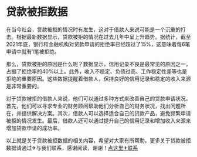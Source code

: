 # 贷款被拒数据

在当今社会，贷款被拒的情况时有发生，这对于借款人来说可能是一个沉重的打击。根据最新数据显示，贷款被拒的情况在过去几年中呈上升趋势。据统计，截至2021年底，银行和金融机构对贷款申请的拒绝率已经超过了15%，这意味着每6笔申请中就有1笔被拒绝。

那么，贷款被拒的原因是什么呢？数据显示，信用记录不良是最常见的原因之一，占据了拒绝率的40%以上。此外，收入不稳定、负债过高、工作稳定性差等也是拒绝的重要原因。这些数据提醒着借款人，保持良好的信用记录和稳定的收入来源是非常重要的。

对于贷款被拒的借款人来说，他们可以通过多种方式来改善自己的贷款申请状况。首先，他们可以寻求专业的财务顾问帮助他们分析自己的财务状况，找出问题所在，并提供解决方案。其次，借款人可以选择适合自己的贷款产品，避免频繁申请被拒的情况发生。最后，借款人还可以通过提升自己的信用记录和增加收入来源来增加贷款申请的成功率。

以上就是关于贷款被拒数据的相关内容，希望对大家有所帮助。更多关于贷款被拒数据请通过✈与我们联系，感谢阅读，谢谢！[点这里✈联系](https://acc.k02.cc)